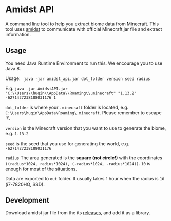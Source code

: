 # Amidst API
A command line tool to help you extract biome data from Minecraft. 
This tool uses [amidst](https://github.com/toolbox4minecraft/amidst/releases) to communicate with official Minecraft jar file and extract information.

## Usage
You need Java Runtime Environment to run this. We encourage you to use Java 8.

Usage:
``` java -jar amidst_api.jar dot_folder version seed radius```

E.g. ```java -jar AmidstAPI.jar "C:\\Users\\huqin\\AppData\\Roaming\\.minecraft" "1.13.2" -6271427238188031176 1```

```dot_folder``` is where your ```.minecraft``` folder is located, e.g. ```C:\Users\huqin\AppData\Roaming\.minecraft```. Please remember to escape '\\'.

```version``` is the Minecraft version that you want to use to generate the biome, e.g. ```1.13.2```

```seed``` is the seed that you use for generating the world, e.g. ```-6271427238188031176```

```radius``` The area generated is the **square (not circle!)** with the coordinates ```((radius*1024, radius*1024), (-radius*1024, -radius*1024))```. ```10``` is enough for most of the situations.

Data are exported to ```out``` folder. It usually takes 1 hour when the radius is ```10``` (i7-7820HQ, SSD).

## Development
Download amidst jar file from the its [releases](https://github.com/toolbox4minecraft/amidst/releases), and add it as a library. 
